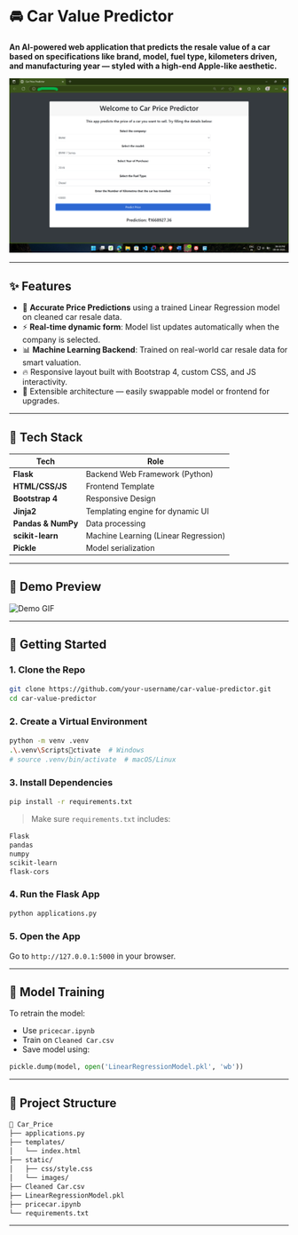# 🚘 Car Value Predictor 

**An AI-powered web application that predicts the resale value of a car based on specifications like brand, model, fuel type, kilometers driven, and manufacturing year — styled with a high-end Apple-like aesthetic.**

![Car Value Predictor Screenshot](static/images/preview.png)

---

## ✨ Features 

- 🔮 **Accurate Price Predictions** using a trained Linear Regression model on cleaned car resale data.
- ⚡️ **Real-time dynamic form**: Model list updates automatically when the company is selected.
- 📊 **Machine Learning Backend**: Trained on real-world car resale data for smart valuation.
- 🔥 Responsive layout built with Bootstrap 4, custom CSS, and JS interactivity.
- 🔄 Extensible architecture — easily swappable model or frontend for upgrades.

---

## 🧠 Tech Stack

| Tech               | Role                                 |
| ------------------ | ------------------------------------ |
| **Flask**          | Backend Web Framework (Python)       |
| **HTML/CSS/JS**    | Frontend Template                    |
| **Bootstrap 4**    | Responsive Design                    |
| **Jinja2**         | Templating engine for dynamic UI     |
| **Pandas & NumPy** | Data processing                      |
| **scikit-learn**   | Machine Learning (Linear Regression) |
| **Pickle**         | Model serialization                  |

---

## 📸 Demo Preview

![Demo GIF](static/images/demo.gif)

---

## 🚀 Getting Started

### 1. Clone the Repo

```bash
git clone https://github.com/your-username/car-value-predictor.git
cd car-value-predictor
```

### 2. Create a Virtual Environment

```bash
python -m venv .venv
.\.venv\Scriptsctivate  # Windows
# source .venv/bin/activate  # macOS/Linux
```

### 3. Install Dependencies

```bash
pip install -r requirements.txt
```

> Make sure `requirements.txt` includes:

```text
Flask
pandas
numpy
scikit-learn
flask-cors
```

### 4. Run the Flask App

```bash
python applications.py
```

### 5. Open the App

Go to `http://127.0.0.1:5000` in your browser.

---

## 🧪 Model Training

To retrain the model:

- Use `pricecar.ipynb`
- Train on `Cleaned Car.csv`
- Save model using:

```python
pickle.dump(model, open('LinearRegressionModel.pkl', 'wb'))
```

---

## 📂 Project Structure

```
📁 Car_Price
├── applications.py
├── templates/
│   └── index.html
├── static/
│   ├── css/style.css
│   └── images/
├── Cleaned Car.csv
├── LinearRegressionModel.pkl
├── pricecar.ipynb
└── requirements.txt
```

---
